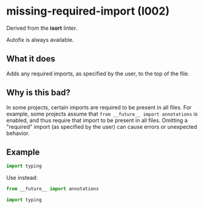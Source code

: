 # missing-required-import (I002)

Derived from the **isort** linter.

Autofix is always available.

## What it does
Adds any required imports, as specified by the user, to the top of the file.

## Why is this bad?
In some projects, certain imports are required to be present in all files. For
example, some projects assume that `from __future__ import annotations` is enabled,
and thus require that import to be present in all files. Omitting a "required" import
(as specified by the user) can cause errors or unexpected behavior.

## Example
```python
import typing
```

Use instead:
```python
from __future__ import annotations

import typing
```